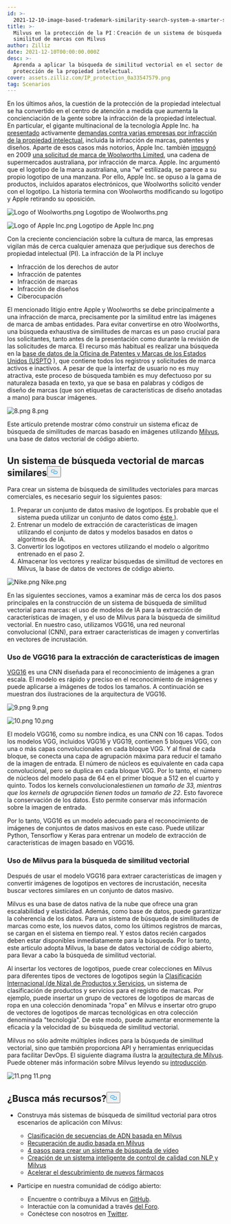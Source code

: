 ```yaml
---
id: >-
  2021-12-10-image-based-trademark-similarity-search-system-a-smarter-solution-to-ip-protection.md
title: >-
  Milvus en la protección de la PI：Creación de un sistema de búsqueda de
  similitud de marcas con Milvus
author: Zilliz
date: 2021-12-10T00:00:00.000Z
desc: >-
  Aprenda a aplicar la búsqueda de similitud vectorial en el sector de la
  protección de la propiedad intelectual.
cover: assets.zilliz.com/IP_protection_0a33547579.png
tag: Scenarios
---
```

<p>En los últimos años, la cuestión de la protección de la propiedad intelectual se ha convertido en el centro de atención a medida que aumenta la concienciación de la gente sobre la infracción de la propiedad intelectual. En particular, el gigante multinacional de la tecnología Apple Inc. ha <a href="https://en.wikipedia.org/wiki/Apple_Inc._litigation">presentado</a> activamente <a href="https://en.wikipedia.org/wiki/Apple_Inc._litigation">demandas contra varias empresas por infracción de la propiedad intelectual</a>, incluida la infracción de marcas, patentes y diseños. Aparte de esos casos más notorios, Apple Inc. también <a href="https://www.smh.com.au/business/apple-bites-over-woolworths-logo-20091005-ghzr.html">impugnó</a> en 2009 <a href="https://www.smh.com.au/business/apple-bites-over-woolworths-logo-20091005-ghzr.html">una solicitud de marca de Woolworths Limited</a>, una cadena de supermercados australiana, por infracción de marca.  Apple. Inc argumentó que el logotipo de la marca australiana, una &quot;w&quot; estilizada, se parece a su propio logotipo de una manzana. Por ello, Apple Inc. se opuso a la gama de productos, incluidos aparatos electrónicos, que Woolworths solicitó vender con el logotipo. La historia termina con Woolworths modificando su logotipo y Apple retirando su oposición.</p>
<p>
  
   <span class="img-wrapper"> <img translate="no" src="https://assets.zilliz.com/Logo_of_Woolworths_b04ece5b20.png" alt="Logo of Woolworths.png" class="doc-image" id="logo-of-woolworths.png" />
   </span> <span class="img-wrapper"> <span>Logotipo de Woolworths.png</span> </span></p>
<p>
  
   <span class="img-wrapper"> <img translate="no" src="https://assets.zilliz.com/Logo_of_Apple_Inc_181e5bd5f8.png" alt="Logo of Apple Inc.png" class="doc-image" id="logo-of-apple-inc.png" />
   </span> <span class="img-wrapper"> <span>Logotipo de Apple Inc.png</span> </span></p>
<p>Con la creciente concienciación sobre la cultura de marca, las empresas vigilan más de cerca cualquier amenaza que perjudique sus derechos de propiedad intelectual (PI). La infracción de la PI incluye</p>
<ul>
<li>Infracción de los derechos de autor</li>
<li>Infracción de patentes</li>
<li>Infracción de marcas</li>
<li>Infracción de diseños</li>
<li>Ciberocupación</li>
</ul>
<p>El mencionado litigio entre Apple y Woolworths se debe principalmente a una infracción de marca, precisamente por la similitud entre las imágenes de marca de ambas entidades. Para evitar convertirse en otro Woolworths, una búsqueda exhaustiva de similitudes de marcas es un paso crucial para los solicitantes, tanto antes de la presentación como durante la revisión de las solicitudes de marca. El recurso más habitual es realizar una búsqueda en la <a href="https://tmsearch.uspto.gov/search/search-information">base de datos de la Oficina de Patentes y Marcas de los Estados Unidos (USPTO</a> ), que contiene todos los registros y solicitudes de marca activos e inactivos. A pesar de que la interfaz de usuario no es muy atractiva, este proceso de búsqueda también es muy defectuoso por su naturaleza basada en texto, ya que se basa en palabras y códigos de diseño de marcas (que son etiquetas de características de diseño anotadas a mano) para buscar imágenes.</p>
<p>
  
   <span class="img-wrapper"> <img translate="no" src="https://assets.zilliz.com/image_8_b2fff6ca11.png" alt="8.png" class="doc-image" id="8.png" />
   </span> <span class="img-wrapper"> <span>8.png</span> </span></p>
<p>Este artículo pretende mostrar cómo construir un sistema eficaz de búsqueda de similitudes de marcas basado en imágenes utilizando <a href="https://milvus.io">Milvus</a>, una base de datos vectorial de código abierto.</p>
<h2 id="A-vector-similarity-search-system-for-trademarks" class="common-anchor-header">Un sistema de búsqueda vectorial de marcas similares<button data-href="#A-vector-similarity-search-system-for-trademarks" class="anchor-icon" translate="no">
      <svg translate="no"
        aria-hidden="true"
        focusable="false"
        height="20"
        version="1.1"
        viewBox="0 0 16 16"
        width="16"
      >
        <path
          fill="#0092E4"
          fill-rule="evenodd"
          d="M4 9h1v1H4c-1.5 0-3-1.69-3-3.5S2.55 3 4 3h4c1.45 0 3 1.69 3 3.5 0 1.41-.91 2.72-2 3.25V8.59c.58-.45 1-1.27 1-2.09C10 5.22 8.98 4 8 4H4c-.98 0-2 1.22-2 2.5S3 9 4 9zm9-3h-1v1h1c1 0 2 1.22 2 2.5S13.98 12 13 12H9c-.98 0-2-1.22-2-2.5 0-.83.42-1.64 1-2.09V6.25c-1.09.53-2 1.84-2 3.25C6 11.31 7.55 13 9 13h4c1.45 0 3-1.69 3-3.5S14.5 6 13 6z"
        ></path>
      </svg>
    </button></h2><p>Para crear un sistema de búsqueda de similitudes vectoriales para marcas comerciales, es necesario seguir los siguientes pasos:</p>
<ol>
<li>Preparar un conjunto de datos masivo de logotipos. Es probable que el sistema pueda utilizar un conjunto de datos como <a href="https://developer.uspto.gov/product/trademark-24-hour-box-and-supplemental">éste</a>,).</li>
<li>Entrenar un modelo de extracción de características de imagen utilizando el conjunto de datos y modelos basados en datos o algoritmos de IA.</li>
<li>Convertir los logotipos en vectores utilizando el modelo o algoritmo entrenado en el paso 2.</li>
<li>Almacenar los vectores y realizar búsquedas de similitud de vectores en Milvus, la base de datos de vectores de código abierto.</li>
</ol>
<p>
  
   <span class="img-wrapper"> <img translate="no" src="https://assets.zilliz.com/trademark_system_e9700df555.png" alt="Nike.png" class="doc-image" id="nike.png" />
   </span> <span class="img-wrapper"> <span>Nike.png</span> </span></p>
<p>En las siguientes secciones, vamos a examinar más de cerca los dos pasos principales en la construcción de un sistema de búsqueda de similitud vectorial para marcas: el uso de modelos de IA para la extracción de características de imagen, y el uso de Milvus para la búsqueda de similitud vectorial. En nuestro caso, utilizamos VGG16, una red neuronal convolucional (CNN), para extraer características de imagen y convertirlas en vectores de incrustación.</p>
<h3 id="Using-VGG16-for-image-feature-extraction" class="common-anchor-header">Uso de VGG16 para la extracción de características de imagen</h3><p><a href="https://medium.com/@mygreatlearning/what-is-vgg16-introduction-to-vgg16-f2d63849f615">VGG16</a> es una CNN diseñada para el reconocimiento de imágenes a gran escala. El modelo es rápido y preciso en el reconocimiento de imágenes y puede aplicarse a imágenes de todos los tamaños. A continuación se muestran dos ilustraciones de la arquitectura de VGG16.</p>
<p>
  
   <span class="img-wrapper"> <img translate="no" src="https://assets.zilliz.com/vgg16_layers_9e621f62cc.png" alt="9.png" class="doc-image" id="9.png" />
   </span> <span class="img-wrapper"> <span>9.png</span> </span></p>
<p>
  
   <span class="img-wrapper"> <img translate="no" src="https://assets.zilliz.com/vgg16_architecture_992614e882.png" alt="10.png" class="doc-image" id="10.png" />
   </span> <span class="img-wrapper"> <span>10.png</span> </span></p>
<p>El modelo VGG16, como su nombre indica, es una CNN con 16 capas. Todos los modelos VGG, incluidos VGG16 y VGG19, contienen 5 bloques VGG, con una o más capas convolucionales en cada bloque VGG. Y al final de cada bloque, se conecta una capa de agrupación máxima para reducir el tamaño de la imagen de entrada. El número de núcleos es equivalente en cada capa convolucional, pero se duplica en cada bloque VGG. Por lo tanto, el número de núcleos del modelo pasa de 64 en el primer bloque a 512 en el cuarto y quinto. Todos los kernels convolucionales<em>tienen un tamaño de 33, mientras que los kernels de agrupación tienen todos un tamaño de 22</em>. Esto favorece la conservación de los datos. Esto permite conservar más información sobre la imagen de entrada.</p>
<p>Por lo tanto, VGG16 es un modelo adecuado para el reconocimiento de imágenes de conjuntos de datos masivos en este caso. Puede utilizar Python, Tensorflow y Keras para entrenar un modelo de extracción de características de imagen basado en VGG16.</p>
<h3 id="Using-Milvus-for-vector-similarity-search" class="common-anchor-header">Uso de Milvus para la búsqueda de similitud vectorial</h3><p>Después de usar el modelo VGG16 para extraer características de imagen y convertir imágenes de logotipos en vectores de incrustación, necesita buscar vectores similares en un conjunto de datos masivo.</p>
<p>Milvus es una base de datos nativa de la nube que ofrece una gran escalabilidad y elasticidad. Además, como base de datos, puede garantizar la coherencia de los datos. Para un sistema de búsqueda de similitudes de marcas como este, los nuevos datos, como los últimos registros de marcas, se cargan en el sistema en tiempo real. Y estos datos recién cargados deben estar disponibles inmediatamente para la búsqueda. Por lo tanto, este artículo adopta Milvus, la base de datos vectorial de código abierto, para llevar a cabo la búsqueda de similitud vectorial.</p>
<p>Al insertar los vectores de logotipos, puede crear colecciones en Milvus para diferentes tipos de vectores de logotipos según la <a href="https://en.wikipedia.org/wiki/International_(Nice)_Classification_of_Goods_and_Services">Clasificación Internacional (de Niza) de Productos y Servicios</a>, un sistema de clasificación de productos y servicios para el registro de marcas. Por ejemplo, puede insertar un grupo de vectores de logotipos de marcas de ropa en una colección denominada &quot;ropa&quot; en Milvus e insertar otro grupo de vectores de logotipos de marcas tecnológicas en otra colección denominada &quot;tecnología&quot;. De este modo, puede aumentar enormemente la eficacia y la velocidad de su búsqueda de similitud vectorial.</p>
<p>Milvus no sólo admite múltiples índices para la búsqueda de similitud vectorial, sino que también proporciona API y herramientas enriquecidas para facilitar DevOps. El siguiente diagrama ilustra la <a href="https://milvus.io/docs/v2.0.x/architecture_overview.md">arquitectura de Milvus</a>. Puede obtener más información sobre Milvus leyendo su <a href="https://milvus.io/docs/v2.0.x/overview.md">introducción</a>.</p>
<p>
  
   <span class="img-wrapper"> <img translate="no" src="https://assets.zilliz.com/milvus_architecture_ea45a5ab53.png" alt="11.png" class="doc-image" id="11.png" />
   </span> <span class="img-wrapper"> <span>11.png</span> </span></p>
<h2 id="Looking-for-more-resources" class="common-anchor-header">¿Busca más recursos?<button data-href="#Looking-for-more-resources" class="anchor-icon" translate="no">
      <svg translate="no"
        aria-hidden="true"
        focusable="false"
        height="20"
        version="1.1"
        viewBox="0 0 16 16"
        width="16"
      >
        <path
          fill="#0092E4"
          fill-rule="evenodd"
          d="M4 9h1v1H4c-1.5 0-3-1.69-3-3.5S2.55 3 4 3h4c1.45 0 3 1.69 3 3.5 0 1.41-.91 2.72-2 3.25V8.59c.58-.45 1-1.27 1-2.09C10 5.22 8.98 4 8 4H4c-.98 0-2 1.22-2 2.5S3 9 4 9zm9-3h-1v1h1c1 0 2 1.22 2 2.5S13.98 12 13 12H9c-.98 0-2-1.22-2-2.5 0-.83.42-1.64 1-2.09V6.25c-1.09.53-2 1.84-2 3.25C6 11.31 7.55 13 9 13h4c1.45 0 3-1.69 3-3.5S14.5 6 13 6z"
        ></path>
      </svg>
    </button></h2><ul>
<li><p>Construya más sistemas de búsqueda de similitud vectorial para otros escenarios de aplicación con Milvus:</p>
<ul>
<li><a href="https://milvus.io/blog/dna-sequence-classification-based-on-milvus.md">Clasificación de secuencias de ADN basada en Milvus</a></li>
<li><a href="https://milvus.io/blog/audio-retrieval-based-on-milvus.md">Recuperación de audio basada en Milvus</a></li>
<li><a href="https://milvus.io/blog/building-video-search-system-with-milvus.md">4 pasos para crear un sistema de búsqueda de vídeo</a></li>
<li><a href="https://milvus.io/blog/building-intelligent-chatbot-with-nlp-and-milvus.md">Creación de un sistema inteligente de control de calidad con NLP y Milvus</a></li>
<li><a href="https://milvus.io/blog/molecular-structure-similarity-with-milvus.md">Acelerar el descubrimiento de nuevos fármacos</a></li>
</ul></li>
<li><p>Participe en nuestra comunidad de código abierto:</p>
<ul>
<li>Encuentre o contribuya a Milvus en <a href="https://bit.ly/307b7jC">GitHub</a>.</li>
<li>Interactúe con la comunidad a través <a href="https://bit.ly/3qiyTEk">del Foro</a>.</li>
<li>Conéctese con nosotros en <a href="https://bit.ly/3ob7kd8">Twitter</a>.</li>
</ul></li>
</ul>

